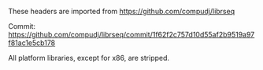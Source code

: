 These headers are imported from https://github.com/compudj/librseq

Commit: https://github.com/compudj/librseq/commit/1f62f2c757d10d55af2b9519a97f81ac1e5cb178

All platform libraries, except for x86, are stripped.
